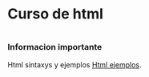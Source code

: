 <h1>Curso de html<h1/>

<h3>Informacion importante</h3>

Html sintaxys y ejemplos [Html ejemplos](https://www.wpkube.com/html5-cheat-sheet/).
